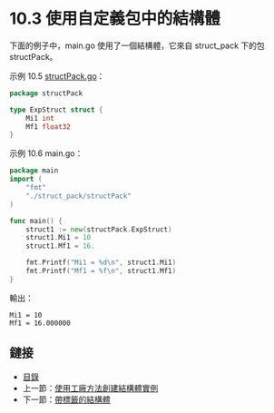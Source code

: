 # 10.3 使用自定義包中的結構體

下面的例子中，main.go 使用了一個結構體，它來自 struct_pack 下的包 structPack。

示例 10.5 [structPack.go](examples/chapter_10/struct_pack/structPack.go)：

```go
package structPack

type ExpStruct struct {
    Mi1 int
    Mf1 float32
}
```

示例 10.6 main.go：

```go
package main
import (
    "fmt"
    "./struct_pack/structPack"
)

func main() {
    struct1 := new(structPack.ExpStruct)
    struct1.Mi1 = 10
    struct1.Mf1 = 16.

    fmt.Printf("Mi1 = %d\n", struct1.Mi1)
    fmt.Printf("Mf1 = %f\n", struct1.Mf1)
}
```

輸出：

    Mi1 = 10
    Mf1 = 16.000000

## 鏈接

- [目錄](directory.md)
- 上一節：[使用工廠方法創建結構體實例](10.2.md)
- 下一節：[帶標籤的結構體](10.4.md)

